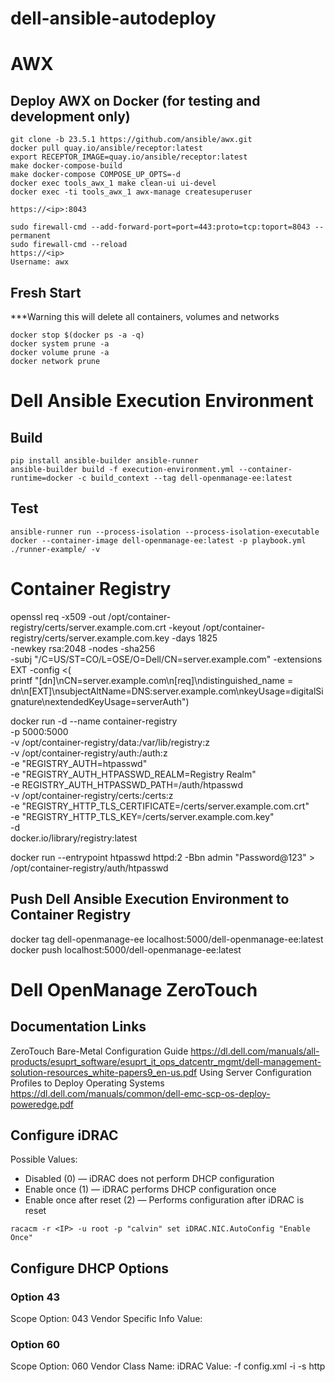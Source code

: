 # dell-ansible-autodeploy

# AWX
## Deploy AWX on Docker (for testing and development only)
```
git clone -b 23.5.1 https://github.com/ansible/awx.git
docker pull quay.io/ansible/receptor:latest
export RECEPTOR_IMAGE=quay.io/ansible/receptor:latest
make docker-compose-build
make docker-compose COMPOSE_UP_OPTS=-d
docker exec tools_awx_1 make clean-ui ui-devel
docker exec -ti tools_awx_1 awx-manage createsuperuser

https://<ip>:8043

sudo firewall-cmd --add-forward-port=port=443:proto=tcp:toport=8043 --permanent
sudo firewall-cmd --reload
https://<ip>
Username: awx
```

## Fresh Start
***Warning this will delete all containers, volumes and networks
```
docker stop $(docker ps -a -q)
docker system prune -a
docker volume prune -a
docker network prune
```

# Dell Ansible Execution Environment
## Build
```
pip install ansible-builder ansible-runner
ansible-builder build -f execution-environment.yml --container-runtime=docker -c build_context --tag dell-openmanage-ee:latest
```

## Test
```
ansible-runner run --process-isolation --process-isolation-executable docker --container-image dell-openmanage-ee:latest -p playbook.yml ./runner-example/ -v
```

# Container Registry
openssl req -x509 -out /opt/container-registry/certs/server.example.com.crt -keyout /opt/container-registry/certs/server.example.com.key -days 1825 \
  -newkey rsa:2048 -nodes -sha256 \
  -subj "/C=US/ST=CO/L=OSE/O=Dell/CN=server.example.com" -extensions EXT -config <( \
   printf "[dn]\nCN=server.example.com\n[req]\ndistinguished_name = dn\n[EXT]\nsubjectAltName=DNS:server.example.com\nkeyUsage=digitalSignature\nextendedKeyUsage=serverAuth")

docker run -d --name container-registry \
-p 5000:5000 \
-v /opt/container-registry/data:/var/lib/registry:z \
-v /opt/container-registry/auth:/auth:z \
-e "REGISTRY_AUTH=htpasswd" \
-e "REGISTRY_AUTH_HTPASSWD_REALM=Registry Realm" \
-e REGISTRY_AUTH_HTPASSWD_PATH=/auth/htpasswd \
-v /opt/container-registry/certs:/certs:z \
-e "REGISTRY_HTTP_TLS_CERTIFICATE=/certs/server.example.com.crt" \
-e "REGISTRY_HTTP_TLS_KEY=/certs/server.example.com.key" \
-d \
docker.io/library/registry:latest

docker run --entrypoint htpasswd httpd:2 -Bbn admin "Password@123" > /opt/container-registry/auth/htpasswd

## Push Dell Ansible Execution Environment to Container Registry
docker tag dell-openmanage-ee localhost:5000/dell-openmanage-ee:latest
docker push localhost:5000/dell-openmanage-ee:latest

# Dell OpenManage ZeroTouch
## Documentation Links
ZeroTouch Bare-Metal Configuration Guide
https://dl.dell.com/manuals/all-products/esuprt_software/esuprt_it_ops_datcentr_mgmt/dell-management-solution-resources_white-papers9_en-us.pdf
Using Server Configuration Profiles to Deploy Operating Systems
https://dl.dell.com/manuals/common/dell-emc-scp-os-deploy-poweredge.pdf

## Configure iDRAC
 Possible Values:
  - Disabled (0) — iDRAC does not perform DHCP configuration
  - Enable once (1) — iDRAC performs DHCP configuration once
  - Enable once after reset (2) — Performs configuration after iDRAC is reset

```
racacm -r <IP> -u root -p "calvin" set iDRAC.NIC.AutoConfig "Enable Once"
```

## Configure DHCP Options
### Option 43
Scope Option: 043 Vendor Specific Info
Value: <HTTP Share IP>

### Option 60
Scope Option: 060 Vendor Class
Name: iDRAC
Value: -f config.xml -i <HTTP Share IP> -s http